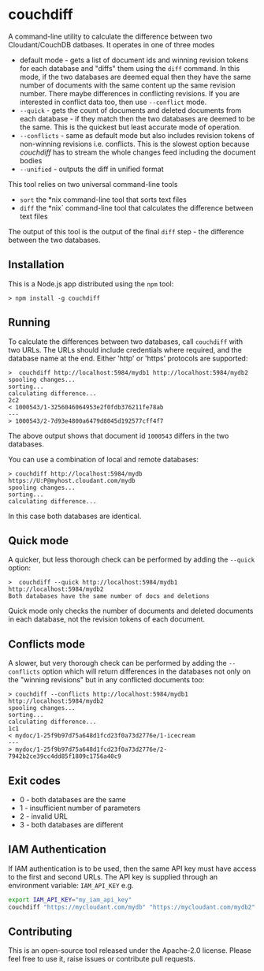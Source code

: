 # couchdiff

A command-line utility to calculate the difference between two Cloudant/CouchDB datbases. It operates in one of three modes

- default mode - gets a list of document ids and winning revision tokens for each database and "diffs" them using the `diff` command. In this mode, if the two databases are deemed equal then they have the same number of documents with the same content up the same revision number. There maybe differences in conflicting revisions. If you are interested in conflict data too, then use `--conflict` mode.
- `--quick`  - gets the count of documents and deleted documents from each database - if they match then the two databases are deemed to be the same. This is the quickest but least accurate mode of operation.
- `--conflicts` - same as default mode but also includes revision tokens of non-winning revisions i.e. conflicts. This is the slowest option because *couchdiff* has to stream the whole changes feed including the document bodies
- `--unified` - outputs the diff in unified format

This tool relies on two universal command-line tools

- `sort` the *nix command-line tool that sorts text files
- `diff` the *nix` command-line tool that calculates the difference between text files

The output of this tool is the output of the final `diff` step - the difference between the two databases.

## Installation

This is a Node.js app distributed using the `npm` tool:

    > npm install -g couchdiff

## Running

To calculate the differences between two databases, call `couchdiff` with two URLs. The URLs should include credentials where required, and the database name at the end. Either 'http' or 'https' protocols are supported:

    >  couchdiff http://localhost:5984/mydb1 http://localhost:5984/mydb2
    spooling changes...
    sorting...
    calculating difference...
    2c2
    < 1000543/1-3256046064953e2f0fdb376211fe78ab
    ---
    > 1000543/2-7d93e4800a6479d8045d192577cff4f7

The above output shows that document id `1000543` differs in the two databases.

You can use a combination of local and remote databases:

    > couchdiff http://localhost:5984/mydb https://U:P@myhost.cloudant.com/mydb
    spooling changes...
    sorting...
    calculating difference...

In this case both databases are identical.

## Quick mode

A quicker, but less thorough check can be performed by adding the `--quick` option:

    >  couchdiff --quick http://localhost:5984/mydb1 http://localhost:5984/mydb2
    Both databases have the same number of docs and deletions

Quick mode only checks the number of documents and deleted documents in each database, not the revision tokens of each document.

## Conflicts mode

A slower, but very thorough check can be performed by adding the `--conflicts` option which will return differences in the databases not only on the "winning revisions" but in any conflicted documents too:

    > couchdiff --conflicts http://localhost:5984/mydb1 http://localhost:5984/mydb2
    spooling changes...
    sorting...
    calculating difference...
    1c1
    < mydoc/1-25f9b97d75a648d1fcd23f0a73d2776e/1-icecream
    ---
    > mydoc/1-25f9b97d75a648d1fcd23f0a73d2776e/2-7942b2ce39cc4dd85f1809c1756a40c9

## Exit codes

- 0 - both databases are the same
- 1 - insufficient number of parameters
- 2 - invalid URL
- 3 - both databases are different

## IAM Authentication

If IAM authentication is to be used, then the same API key must have access to the first and second URLs. The API key is supplied through an environment variable: `IAM_API_KEY` e.g.

```sh
export IAM_API_KEY="my_iam_api_key"
couchdiff "https://mycloudant.com/mydb" "https://mycloudant.com/mydb2"
```

## Contributing

This is an open-source tool released under the Apache-2.0 license. Please feel free to use it, raise issues or contribute pull requests.

